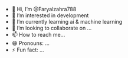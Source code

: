- 👋 Hi, I’m @Faryalzahra788
- 👀 I’m interested in development
- 🌱 I’m currently learning ai & machine learning
- 💞️ I’m looking to collaborate on ...
- 📫 How to reach me... 
- 😄 Pronouns: ...
- ⚡ Fun fact: ...

<!---
Faryalzahra788/Faryalzahra788 is a ✨ special ✨ repository because its `README.md` (this file) appears on your GitHub profile.
You can click the Preview link to take a look at your changes.
--->
